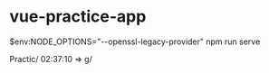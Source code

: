 # vue-practice-app

$env:NODE_OPTIONS="--openssl-legacy-provider"
npm run serve


Practic/ 02:37:10 => g/